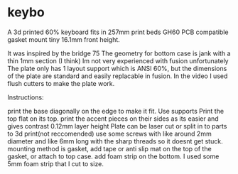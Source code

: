 # keybo
 A 3d printed 60% keyboard fits in 257mm print beds GH60 PCB compatible gasket mount tiny 16.1mm front height.

 It was inspired by the bridge 75
 The geometry for bottom case is jank with a thin 1mm section (I think)
 Im not very experienced with fusion unfortunately
 The plate only has 1 layout support which is ANSI 60%, but the dimensions of the plate are standard and easily replacable in fusion. In the video I used flush cutters to make the plate work.
 
 Instructions: 

 print the base diagonally on the edge to make it fit. Use supports
 Print the top flat on its top. print the accent pieces on their sides as its easier and gives contrast
 0.12mm layer height
 Plate can be laser cut or split in to parts to 3d print(not reccomended)
 use some screws with like around 2mm diameter and like 6mm long with the sharp threads so it doesnt get stuck.
 mounting method is gasket, add tape or anti slip mat on the top of the gasket, or attach to top case. add foam strip on the bottom. I used some 5mm foam strip that I cut to size. 
